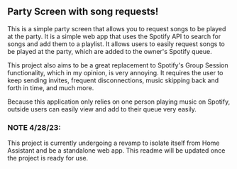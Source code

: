 ## Party Screen with song requests!

This is a simple party screen that allows you to request songs to be played at the party. It is a simple web app that uses the Spotify API to search for songs and add them to a playlist. It allows users to easily request songs to be played at the party, which are added to the owner's Spotify queue. 

This project also aims to be a great replacement to Spotify's Group Session functionality, which in my opinion, is very annoying. It requires the user to keep sending invites, frequent disconnections, music skipping back and forth in time, and much more.

Because this application only relies on one person playing music on Spotify, outside users can easily view and add to their queue very easily.

### NOTE 4/28/23:
This project is currently undergoing a revamp to isolate itself from Home Assistant and be a standalone web app. This readme will be updated once the project is ready for use.
